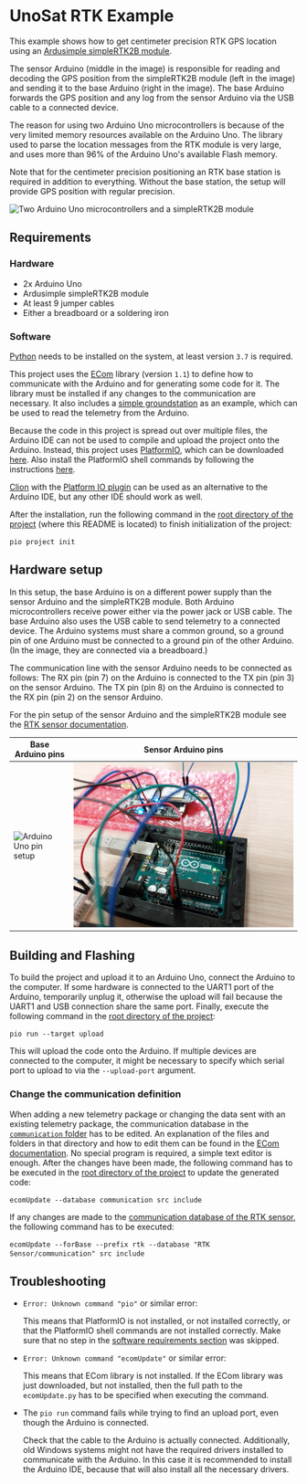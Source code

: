 # UnoSat RTK Example

This example shows how to get centimeter precision RTK GPS location using an
[Ardusimple simpleRTK2B module](https://www.ardusimple.com/product/simplertk2b).

The sensor Arduino (middle in the image) is responsible for reading and decoding the GPS position from
the simpleRTK2B module (left in the image) and sending it to the base Arduino (right in the image).
The base Arduino forwards the GPS position and any log from the sensor Arduino via the USB cable
to a connected device.

The reason for using two Arduino Uno microcontrollers is because of the very limited
memory resources available on the Arduino Uno. The library used to parse the location messages from the RTK module
is very large, and uses more than 96% of the Arduino Uno's available Flash memory.

Note that for the centimeter precision positioning an RTK base station is required in addition to everything.
Without the base station, the setup will provide GPS position with regular precision.

![Two Arduino Uno microcontrollers and a simpleRTK2B module](images/Full%20System.jpg)

## Requirements

### Hardware

* 2x Arduino Uno
* Ardusimple simpleRTK2B module
* At least 9 jumper cables
* Either a breadboard or a soldering iron

### Software

[Python](https://www.python.org) needs to be installed on the system, at least version `3.7` is required.

This project uses the [ECom](https://gitlab.com/team-aster/software/ecom) library (version `1.1`)
to define how to communicate with the Arduino and for generating some code for it.
The library must be installed if any changes to the communication are necessary. It also includes a
[simple groundstation](https://gitlab.com/team-aster/software/ecom/-/tree/main/examples/simpleGroundstation)
as an example, which can be used to read the telemetry from the Arduino.

Because the code in this project is spread out over multiple files,
the Arduino IDE can not be used to compile and upload the project onto the Arduino.
Instead, this project uses [PlatformIO](https://docs.platformio.org),
which can be downloaded [here](https://docs.platformio.org/en/latest/core/installation/index.html).
Also install the PlatformIO shell commands by following the instructions
[here](https://docs.platformio.org/en/latest/core/installation/shell-commands.html).

[Clion](https://www.jetbrains.com/clion) with the
[Platform IO plugin](https://www.jetbrains.com/help/clion/platformio.html#install-plugin) can be used as an
alternative to the Arduino IDE, but any other IDE should work as well.

After the installation, run the following command in the [root directory of the project](.)
(where this README is located) to finish initialization of the project:

```shell
pio project init
```

## Hardware setup

In this setup, the base Arduino is on a different power supply than the sensor Arduino and the simpleRTK2B module.
Both Arduino microcontrollers receive power either via the power jack or USB cable.
The base Arduino also uses the USB cable to send telemetry to a connected device.
The Arduino systems must share a common ground, so a ground pin of one Arduino must be connected
to a ground pin of the other Arduino. (In the image, they are connected via a breadboard.)

The communication line with the sensor Arduino needs to be connected as follows:
The RX pin (pin 7) on the Arduino is connected to the TX pin (pin 3) on the sensor Arduino.
The TX pin (pin 8) on the Arduino is connected to the RX pin (pin 2) on the sensor Arduino.

For the pin setup of the sensor Arduino and the simpleRTK2B module
see the [RTK sensor documentation](RTK%20Sensor/README.md#hardware-setup).

| Base Arduino pins                                   | Sensor Arduino pins                                       |
|-----------------------------------------------------|-----------------------------------------------------------|
| ![Arduino Uno pin setup](images/Base%20Arduino.jpg) | ![simpleRTK2B pin setup](RTK%20Sensor/images/Arduino.jpg) |

## Building and Flashing

To build the project and upload it to an Arduino Uno, connect the Arduino to the computer.
If some hardware is connected to the UART1 port of the Arduino, temporarily unplug it,
otherwise the upload will fail because the UART1 and USB connection share the same port.
Finally, execute the following command in the [root directory of the project](.):

```shell
pio run --target upload
```

This will upload the code onto the Arduino.
If multiple devices are connected to the computer, it might be necessary to specify
which serial port to upload to via the `--upload-port` argument.

### Change the communication definition

When adding a new telemetry package or changing the data sent with an existing telemetry package,
the communication database in the [`communication` folder](communication) has to be edited.
An explanation of the files and folders in that directory and how to edit them can be found in the
[ECom documentation](https://ecom.readthedocs.io/en/latest/database/README.html).
No special program is required, a simple text editor is enough. After the changes have been made,
the following command has to be executed in the [root directory of the project](.) to update the generated code:

```shell
ecomUpdate --database communication src include
```

If any changes are made to the [communication database of the RTK sensor](RTK%20Sensor/communication),
the following command has to be executed:

```shell
ecomUpdate --forBase --prefix rtk --database "RTK Sensor/communication" src include
```

## Troubleshooting

* `Error: Unknown command "pio"` or similar error:

  This means that PlatformIO is not installed, or not installed correctly,
  or that the PlatformIO shell commands are not installed correctly.
  Make sure that no step in the [software requirements section](#software) was skipped.

* `Error: Unknown command "ecomUpdate"` or similar error:

  This means that ECom library is not installed. If the ECom library was just downloaded,
  but not installed, then the full path to the `ecomUpdate.py` has to be specified when executing the command.

* The `pio run` command fails while trying to find an upload port, even though the Arduino is connected.

  Check that the cable to the Arduino is actually connected.
  Additionally, old Windows systems might not have the required drivers installed to communicate with the Arduino.
  In this case it is recommended to install the Arduino IDE, because that will also install all the necessary drivers.
